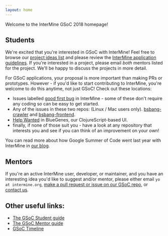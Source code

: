 ```yaml
---
layout: home
---
```


Welcome to the InterMine GSoC 2018 homepage!

## Students

We're excited that you're interested in GSoC with InterMine! Feel free to browse our [project ideas list](project-ideas/2018/) and please review the [InterMine application guidelines](guidance/students-applying/). If you're interested in a project, please email _both_ mentors listed for the project. We'll be happy to discuss the projects in more detail. 

For GSoC applications, your proposal is more important than making PRs or prototypes. However - if you'd like to start contributing to InterMine, you're welcome to do this anytime, not just GSoC! Check out these locations:

- Issues labelled [good first bug](https://github.com/intermine/intermine/labels/good%20first%20bug) in InterMine - some of these don't require any coding so can be easy to get started.
- Any of the issues in these two repos: (Linux / Mac users only). [bsbang-crawler](https://github.com/justinccdev/bsbang-crawler/issues/7) and [bsbang-frontend](https://github.com/justinccdev/bsbang-frontend/issues).
- [Help Wanted](https://github.com/intermine/bluegenes/labels/Help%20Wanted) in BlueGenes, our ClojureScript-based UI.
- finally, if none of those suit you - have a look at any repository that interests you and see if you can think of an improvement on your own! 

You can read more about how Google Summer of Code went last year with InterMine in [our blog](https://intermineorg.wordpress.com/tag/gsoc-2017/).


## Mentors

If you're an active InterMine user, developer, or maintainer, and you have an interesting idea you'd like to suggest and/or mentor, please either email `yo at intermine.org`, [make a pull request or issue on our GSoC repo](https://github.com/intermine/gsoc), or [contact us](http://intermine.readthedocs.io/en/latest/about/contact-us/).  

## Other useful links:

- [The GSoC Student guide](https://google.github.io/gsocguides/student/)
- [The GSoC Mentor guide](https://google.github.io/gsocguides/mentor/)
- [GSoC Timeline](https://developers.google.com/open-source/gsoc/timeline)
